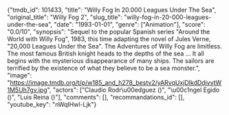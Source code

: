 {"tmdb_id": 101433, "title": "Willy Fog In 20.000 Leagues Under The Sea", "original_title": "Willy Fog 2", "slug_title": "willy-fog-in-20-000-leagues-under-the-sea", "date": "1993-01-01", "genre": ["Animation"], "score": "0.0/10", "synopsis": "Sequel to the popular Spanish series \"Around the World with Willy Fog\", 1983, this time adapting the novel of Jules Verne, \"20,000 Leagues Under the Sea\". The Adventures of Willy Fog are limitless. The most famous British knight heads to the depths of the sea ... It all begins with the mysterious disappearance of many ships. The sailors are terrified by the existence of what they believe to be a sea monster.", "image": "https://image.tmdb.org/t/p/w185_and_h278_bestv2/yARvqUxjDIkdDdjvvtW1M5Uh7gv.jpg", "actors": ["Claudio Rodr\u00edguez ()", "\u00c1ngel Egido ()", "Luis Reina ()"], "comments": [], "recommandations_id": [], "youtube_key": "nWqIHwl-Ljk"}